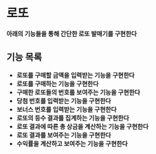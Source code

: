 # 로또
**아래의 기능들을 통해 간단한 로또 발매기를 구현한다**

## 기능 목록
- **로또를 구매할 금액을 입력받는 기능을 구현한다**
- **로또를 구매하는 기능을 구현한다**
- **구매한 로또들의 번호를 보여주는 기능을 구현한다**
- **당첨 번호를 입력받는 기능을 구현한다**
- **보너스 번호를 입력받는 기능을 구현한다**
- **로또의 등수 결과를 집계하는 기능을 구현한다**
- **로또 결과에 따른 총 상금을 계산하는 기능을 구현한다**
- **로또 결과를 보여주는 기능을 구현한다**
- **수익률을 계산하고 보여주는 기능을 구현한다**
